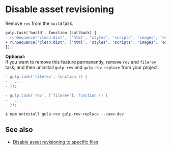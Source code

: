 # Disable asset revisioning

Remove `rev` from the `build` task.

```diff
gulp.task('build', function (callback) {
- runSequence('clean:dist', ['html', 'styles', 'scripts', 'images', 'extras'], 'rev', callback);
+ runSequence('clean:dist', ['html', 'styles', 'scripts', 'images', 'extras'], callback);
});
```

**Optional:**  
If you want to remove this feature permanently, remove `rev` and `filerev` task, and then uninstall `gulp-rev` and `gulp-rev-replace` from your project.

```diff
- gulp.task('filerev', function () {
-   ...
- });

- gulp.task('rev', ['filerev'], function () {
-   ...
- });
```

```
$ npm uninstall gulp-rev gulp-rev-replace --save-dev
```

## See also
- [Disable asset revisioning to specific files](disable-specific-revisioning.md)
